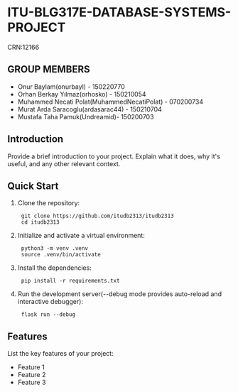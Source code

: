 # ITU-BLG317E-DATABASE-SYSTEMS-PROJECT

CRN:12166

## GROUP MEMBERS

- Onur Baylam(onurbayl) - 150220770
- Orhan Berkay Yılmaz(orhosko) - 150210054
- Muhammed Necati Polat(MuhammedNecatiPolat) - 070200734
- Murat Arda Saracoglu(ardasarac44) - 150210704	
- Mustafa Taha Pamuk(Undreamid)- 150200703

## Introduction

Provide a brief introduction to your project. Explain what it does, why it's useful, and any other relevant context.

## Quick Start

1. Clone the repository:

        git clone https://github.com/itudb2313/itudb2313
        cd itudb2313

2. Initialize and activate a virtual environment:

        python3 -m venv .venv
        source .venv/bin/activate

3. Install the dependencies:

        pip install -r requirements.txt

4. Run the development server(--debug mode provides auto-reload and interactive debugger):

        flask run --debug

## Features

List the key features of your project:

- Feature 1
- Feature 2
- Feature 3
